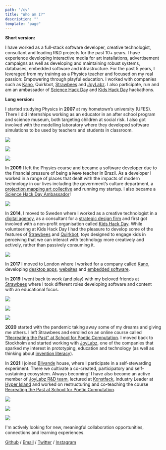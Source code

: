 ```yaml
---
path: '/cv'
title: "Who am I?"
description: ""
template: "page"
---
```


**Short version:**

I have worked as a full-stack software developer, creative technologist, consultant and leading R&D projects for the past 10+ years. I have experience developing interactive media for art installations, advertisement campaigns as well as developing and maintaining robust systems, databases, embedded software and infrastructure. For the past 5 years, I leveraged from my training as a Physics teacher and focused on my real passion: Empowering through playful education. I worked with companies such as [Kano](https://kano.me), Quirkbot, [Strawbees](https://strawbees.com/) and [JoyLabz](https://joylabz.com/). I also participate, run and am an ambassador of [Science Hack Day](http://sciencehackday.org/ambassador/) and [Kids Hack Day](https://www.kidshackday.com/about) hackathons.

**Long version:**

I started studying Physics in **2007** at my hometown’s university (UFES). There I did internships working as an educator in an after school program and science museum, both targeting children at social risk. I also got involved with the modelling laboratory where they developed software simulations to be used by teachers and students in classroom.

<div class="row">

<div>

![](./muris_eaf.jpg)

</div>

<div>

![](./muris_capacete.jpg)

</div>

<div>

![](./muris_infinito.jpg)

</div>

</div>

In **2009** I left the Physics course and became a software developer due to the financial pressure of being a <del>hero</del> teacher in Brazil. As a developer I worked in a range of places that dealt with the impacts of modern technology in our lives including the government’s culture department, a [projection mapping art collective](https://www.youtube.com/watch?v=Cp4usRl-nSg) and running my startup. I also became a [Science Hack Day Ambassador](http://sciencehackday.org/ambassador/)!

![](./science_hack_day.jpg)

In **2014**, I moved to Sweden where I worked as a creative technologist in a [digital agency](https://oakwood.se/), as a consultant for a [strategic design firm](https://www.designit.com/) and first got involved with a non-profit organisation called [Kids Hack Day](http://www.kidshackday.com/). While volunteering at Kids Hack Day I had the pleasure to develop some of the features of [Strawbees](https://strawbees.com/) and [Quirkbot](https://www.quirkbot.com/), toys designed to engage kids in perceiving that we can interact with technology more creatively and actively, rather than passively consuming it.

![](./quirkbot_kickstarter.png)

In **2017** I moved to London where I worked for a company called [Kano](https://kano.me/), developing [desktop apps](https://kano.me/landing/app/uk), [websites](https://world.kano.me/challenges) and [embedded software](https://murilopolese.github.io/kano-pixel-kit-pixel32-docs/).

In **2019** I went back to work (and play) with my beloved friends at [Strawbees](https://strawbees.com/) where I took different roles developing software and content with an educational focus.


<div class="row">

<div>

![](./muris.jpg)

</div>

<div>

![](./strawbees_team.jpg)

</div>

<div>

![](./muris_strawbees.jpg)

</div>

</div>

**2020** started with the pandemic taking away some of my dreams and giving me others. I left Strawbees and enrolled on an online course called ["Recreating the Past" at School for Poetic Computation](https://sfpc.io/recreatingthepast-spring2020/). I moved back to Stockholm and started working with [JoyLabz](https://joylabz.com/), one of the companies that sparked my interest in prototyping, education and technology (as well as thinking about [invention literacy](https://www.youtube.com/watch?v=ibrwte1QqUE)).

In **2021** I joined [Blivande](https://blivande.com) house, where I participate in a  self-stewarding experiment. There we cultivate a co-created, participatory and self-sustaining ecosystem. Always becoming! I have also become an active member of [JoyLabz R&D team](https://joylabz.com), lectured at [Konstfack](https://www.konstfack.se/en/), Industry Leader at [Hyper Island](https://www.hyperisland.com/) and worked on restructuring and co-teaching the course [Recreating the Past at School for Poetic Computation](https://sfpc.io/fall-2021/rtp/index.html).

<div class="row">

<div>

![](./sfpc_rtp_teachers.jpg)

</div>

<div>

![](./konstfack_2021_gallery.jpg)

</div>

<div>

![](./hi_jonas.jpg)

</div>

</div>

I'm actively looking for new, meaningful collaboration opportunities, connections and learning experiences.

[Github](https://github.com/murilopolese) / [Email](mailto:murilopolese+dotcom@gmail.com) / [Twitter](https://twitter.com/murilopolese) / [Instagram](https://instagram.com/murilopolese)
